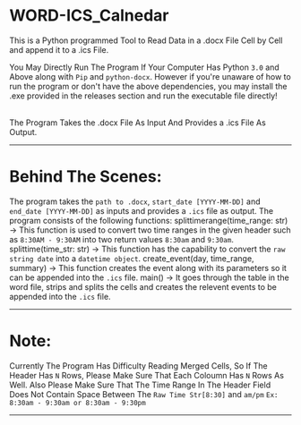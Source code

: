# WORD-ICS_Calnedar
This is a Python programmed Tool to Read Data in a .docx File Cell by Cell and append it to a .ics File.<br />

You May Directly Run The Program If Your Computer Has Python `3.0` and Above along with `Pip` and `python-docx`. However if you're unaware of how to run the program or don't have the above dependencies, you may install the .exe provided in the releases section and run the executable file directly!<br /><br />

The Program Takes the .docx File As Input And Provides a .ics File As Output.<br />
- - - -

# Behind The Scenes: <br />

The program takes the `path to .docx`, `start_date [YYYY-MM-DD]` and `end_date [YYYY-MM-DD]` as inputs and provides a `.ics` file as output.
The program consists of the following functions:
  splittimerange(time_range: str) -> This function is used to convert two time ranges in the given header such as `8:30AM - 9:30AM` into two return values `8:30am` and `9:30am`.
  splittime(time_str: str) -> This function has the capability to convert the `raw string date` into a `datetime object`.
  create_event(day, time_range, summary) -> This function creates the event along with its parameters so it can be appended into the `.ics` file.
  main() -> It goes through the table in the word file, strips and splits the cells and creates the relevent events to be appended into the `.ics` file.
- - - -

# Note:
Currently The Program Has Difficulty Reading Merged Cells, So If The Header Has `N` Rows, Please Make Sure That Each Coloumn Has `N` Rows As Well.
Also Please Make Sure That The Time Range In The Header Field Does Not Contain Space Between The `Raw Time Str[8:30]` and `am/pm` `Ex: 8:30am - 9:30am or 8:30am - 9:30pm`

- - - -
